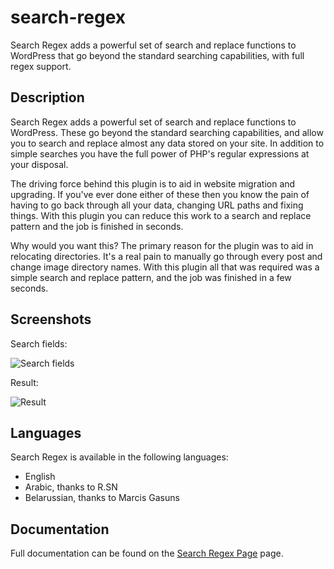 # search-regex

Search Regex adds a powerful set of search and replace functions to WordPress that go beyond the standard searching capabilities, with full regex support.

## Description

Search Regex adds a powerful set of search and replace functions to WordPress. These go beyond the standard searching capabilities, and allow you to search and replace almost any data stored on your site. In addition to simple searches you have the full power of PHP's regular expressions at your disposal.

The driving force behind this plugin is to aid in website migration and upgrading. If you've ever done either of these then you know the pain of having to go back through all your data, changing URL paths and fixing things. With this plugin you can reduce this work to a search and replace pattern and the job is finished in seconds.

Why would you want this? The primary reason for the plugin was to aid in relocating directories. It's a real pain to manually go through every post and change image directory names. With this plugin all that was required was a simple search and replace pattern, and the job was finished in a few seconds.

## Screenshots

Search fields: 

![Search fields][img1]

Result:

![Result][img2]

[img1]: screenshot-1.png "Search fields"
[img2]: screenshot-2.png "Result"

## Languages

Search Regex is available in the following languages:

* English
* Arabic, thanks to R.SN
* Belarussian, thanks to Marcis Gasuns

## Documentation 
Full documentation can be found on the [Search Regex Page](http://urbangiraffe.com/plugins/search-regex/) page.
